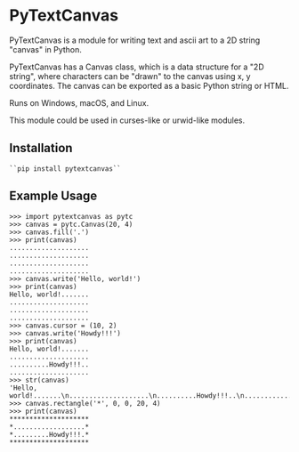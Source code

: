 PyTextCanvas
============

PyTextCanvas is a module for writing text and ascii art to a 2D string "canvas" in Python.

PyTextCanvas has a Canvas class, which is a data structure for a "2D string", where characters can be "drawn" to the canvas using x, y coordinates. The canvas can be exported as a basic Python string or HTML.

Runs on Windows, macOS, and Linux.

This module could be used in curses-like or urwid-like modules.


Installation
------------


    ``pip install pytextcanvas``


Example Usage
-------------

    >>> import pytextcanvas as pytc
    >>> canvas = pytc.Canvas(20, 4)
    >>> canvas.fill('.')
    >>> print(canvas)
    ....................
    ....................
    ....................
    ....................
    >>> canvas.write('Hello, world!')
    >>> print(canvas)
    Hello, world!.......
    ....................
    ....................
    ....................
    >>> canvas.cursor = (10, 2)
    >>> canvas.write('Howdy!!!')
    >>> print(canvas)
    Hello, world!.......
    ....................
    ..........Howdy!!!..
    ....................
    >>> str(canvas)
    'Hello, world!.......\n....................\n..........Howdy!!!..\n....................'
    >>> canvas.rectangle('*', 0, 0, 20, 4)
    >>> print(canvas)
    ********************
    *..................*
    *.........Howdy!!!.*
    ********************
